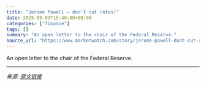 ```yaml
---
title: "Jerome Powell — don’t cut rates!"
date: 2025-09-09T15:40:00+08:00
categories: ["finance"]
tags: []
summary: "An open letter to the chair of the Federal Reserve."
source_url: "https://www.marketwatch.com/story/jerome-powell-dont-cut-rates-1690f94f?mod=mw_rss_topstories"
---
```


An open letter to the chair of the Federal Reserve.

---

*来源: [原文链接](https://www.marketwatch.com/story/jerome-powell-dont-cut-rates-1690f94f?mod=mw_rss_topstories)*
